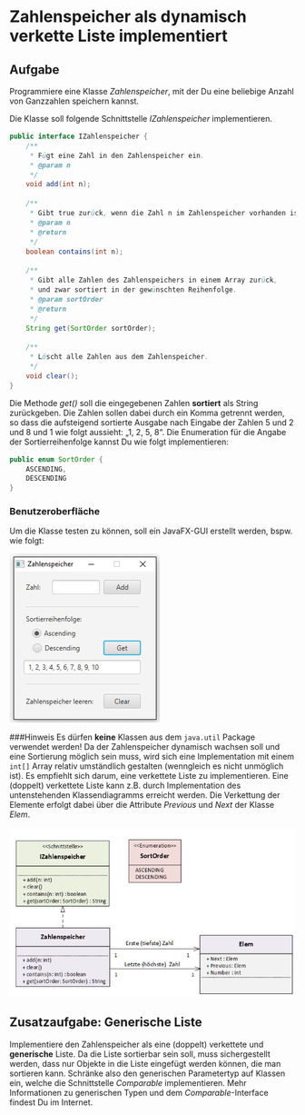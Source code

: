 # Zahlenspeicher als dynamisch verkette Liste implementiert

## Aufgabe
Programmiere eine Klasse _Zahlenspeicher_, mit der Du eine beliebige Anzahl von Ganzzahlen speichern kannst. 

Die Klasse soll folgende Schnittstelle _IZahlenspeicher_ implementieren.

```Java
public interface IZahlenspeicher {
    /**
     * Fügt eine Zahl in den Zahlenspeicher ein.
     * @param n
     */
    void add(int n);

    /**
     * Gibt true zurück, wenn die Zahl n im Zahlenspeicher vorhanden ist.
     * @param n
     * @return
     */
    boolean contains(int n);

    /**
     * Gibt alle Zahlen des Zahlenspeichers in einem Array zurück,
     * und zwar sortiert in der gewünschten Reihenfolge.
     * @param sortOrder
     * @return
     */
    String get(SortOrder sortOrder);

    /**
     * Löscht alle Zahlen aus dem Zahlenspeicher.
     */
    void clear();
}
```

Die Methode _get()_ soll die eingegebenen Zahlen **sortiert** als String zurückgeben. Die Zahlen sollen dabei durch ein Komma getrennt werden, so dass die aufsteigend sortierte Ausgabe nach Eingabe der Zahlen 5 und 2 und 8 und 1 wie folgt aussieht: „1, 2, 5, 8“. 
Die Enumeration für die Angabe der Sortierreihenfolge kannst Du wie folgt implementieren:
```Java
public enum SortOrder {
    ASCENDING,
    DESCENDING
}


```

### Benutzeroberfläche
Um die Klasse testen zu können, soll ein JavaFX-GUI erstellt werden, bspw. wie folgt:

![](res/gui.jpg)

###Hinweis
Es dürfen **keine** Klassen aus dem `java.util` Package verwendet werden! 
Da der Zahlenspeicher dynamisch wachsen soll und eine Sortierung möglich sein muss, wird sich eine Implementation mit einem `int[]` Array relativ umständlich gestalten (wenngleich es nicht unmöglich ist). Es empfiehlt sich darum, eine verkettete Liste zu implementieren. Eine (doppelt) verkettete Liste kann z.B. durch Implementation des untenstehenden Klassendiagramms erreicht werden. Die Verkettung der Elemente erfolgt dabei über die Attribute _Previous_ und _Next_ der Klasse _Elem_.

![](res/classdiagram.jpg)

## Zusatzaufgabe: Generische Liste
Implementiere den Zahlenspeicher als eine (doppelt) verkettete und **generische** Liste. Da die Liste sortierbar sein soll, muss sichergestellt werden, dass nur Objekte in die Liste eingefügt werden können, die man sortieren kann. Schränke also den generischen Parametertyp auf Klassen ein, welche die Schnittstelle _Comparable<T>_ implementieren. 
Mehr Informationen zu generischen Typen und dem _Comparable_-Interface findest Du im Internet.